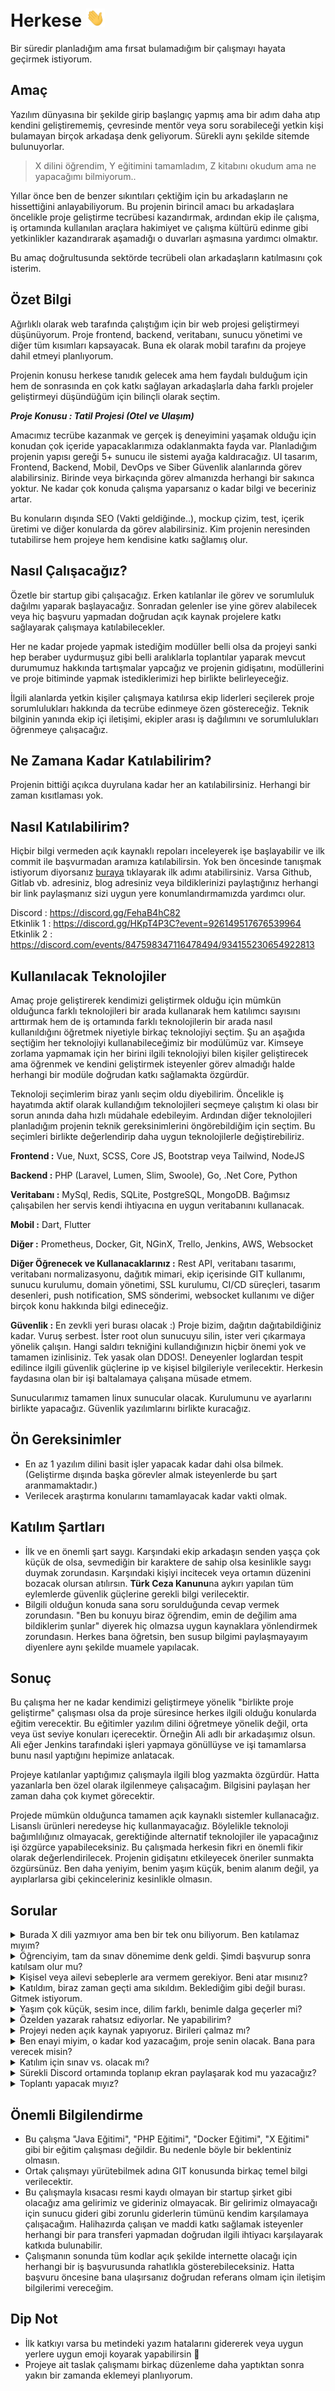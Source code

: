 # Herkese <img src="hi.gif" width="30px">

Bir süredir planladığım ama fırsat bulamadığım bir çalışmayı hayata geçirmek istiyorum. 


## Amaç

Yazılım dünyasına bir şekilde girip başlangıç yapmış ama bir adım daha atıp kendini geliştirememiş, çevresinde mentör veya soru sorabileceği yetkin kişi bulamayan birçok arkadaşa denk geliyorum. Sürekli aynı şekilde sitemde bulunuyorlar. 
    
> X dilini öğrendim, Y eğitimini tamamladım, Z kitabını okudum ama ne yapacağımı bilmiyorum..

Yıllar önce ben de benzer sıkıntıları çektiğim için bu arkadaşların ne hissettiğini anlayabiliyorum. Bu projenin birincil amacı bu arkadaşlara öncelikle proje geliştirme tecrübesi kazandırmak, ardından ekip ile çalışma, iş ortamında kullanılan araçlara hakimiyet ve çalışma kültürü edinme gibi yetkinlikler kazandırarak aşamadığı o duvarları aşmasına yardımcı olmaktır. 

Bu amaç doğrultusunda sektörde tecrübeli olan arkadaşların katılmasını çok isterim.


## Özet Bilgi

Ağırlıklı olarak web tarafında çalıştığım için bir web projesi geliştirmeyi düşünüyorum. Proje frontend, backend, veritabanı, sunucu yönetimi ve diğer tüm kısımları kapsayacak. Buna ek olarak mobil tarafını da projeye dahil etmeyi planlıyorum.

Projenin konusu herkese tanıdık gelecek ama hem faydalı bulduğum için hem de sonrasında en çok katkı sağlayan arkadaşlarla daha farklı projeler geliştirmeyi düşündüğüm için bilinçli olarak seçtim. 

***Proje Konusu : Tatil Projesi (Otel ve Ulaşım)***

Amacımız tecrübe kazanmak ve gerçek iş deneyimini yaşamak olduğu için konudan çok içeride yapacaklarımıza odaklanmakta fayda var. Planladığım projenin yapısı gereği 5+ sunucu ile sistemi ayağa kaldıracağız. UI tasarım, Frontend, Backend, Mobil, DevOps ve Siber Güvenlik alanlarında görev alabilirsiniz. Birinde veya birkaçında görev almanızda herhangi bir sakınca yoktur. Ne kadar çok konuda çalışma yaparsanız o kadar bilgi ve beceriniz artar.

Bu konuların dışında SEO (Vakti geldiğinde..), mockup çizim, test, içerik üretimi ve diğer konularda da görev alabilirsiniz. Kim projenin neresinden tutabilirse hem projeye hem kendisine katkı sağlamış olur. 


## Nasıl Çalışacağız?

Özetle bir startup gibi çalışacağız. Erken katılanlar ile görev ve sorumluluk dağılmı yaparak başlayacağız. Sonradan gelenler ise yine görev alabilecek veya hiç başvuru yapmadan doğrudan açık kaynak projelere katkı sağlayarak çalışmaya katılabilecekler.

Her ne kadar projede yapmak istediğim modüller belli olsa da projeyi sanki hep beraber uydurmuşuz gibi belli aralıklarla toplantılar yaparak mevcut durumumuz hakkında tartışmalar yapcağız ve projenin gidişatını, modüllerini ve proje bitiminde yapmak istediklerimizi hep birlikte belirleyeceğiz.

İlgili alanlarda yetkin kişiler çalışmaya katılırsa ekip liderleri seçilerek proje sorumlulukları hakkında da tecrübe edinmeye özen göstereceğiz. Teknik bilginin yanında ekip içi iletişimi, ekipler arası iş  dağılımını ve sorumlulukları öğrenmeye çalışacağız.


## Ne Zamana Kadar Katılabilirim?

Projenin bittiği açıkca duyrulana kadar her an katılabilirsiniz. Herhangi bir zaman kısıtlaması yok.


## Nasıl Katılabilirim?

Hiçbir bilgi vermeden açık kaynaklı repoları inceleyerek işe başlayabilir ve ilk commit ile başvurmadan aramıza katılabilirsin. Yok ben öncesinde tanışmak istiyorum diyorsanız [buraya](https://www.sakirmehmetoglu.com.tr/iletisim) tıklayarak ilk adımı atabilirsiniz. Varsa Github, Gitlab vb. adresiniz, blog adresiniz veya bildiklerinizi paylaştığınız herhangi bir link paylaşmanız sizi uygun yere konumlandırmamızda yardımcı olur.

Discord : https://discord.gg/FehaB4hC82 <br />
Etkinlik 1 : https://discord.gg/HKpT4P3C?event=926149517676539964 <br />
Etkinlik 2 : https://discord.com/events/847598347116478494/934155230654922813

## Kullanılacak Teknolojiler

Amaç proje geliştirerek kendimizi geliştirmek olduğu için mümkün olduğunca farklı teknolojileri bir arada kullanarak hem katılımcı sayısını arttırmak hem de iş ortamında farklı teknolojilerin bir arada nasıl kullanıldığını öğretmek niyetiyle birkaç teknolojiyi seçtim. Şu an aşağıda seçtiğim her teknolojiyi kullanabileceğimiz bir modülümüz var. Kimseye zorlama yapmamak için her birini ilgili teknolojiyi bilen kişiler geliştirecek ama öğrenmek ve kendini geliştirmek isteyenler görev almadığı halde herhangi bir modüle doğrudan katkı sağlamakta özgürdür.

Teknoloji seçimlerim biraz yanlı seçim oldu diyebilirim. Öncelikle iş hayatımda aktif olarak kullandığım teknolojileri seçmeye çalıştım ki olası bir sorun anında daha hızlı müdahale edebileyim. Ardından diğer teknolojileri planladığım projenin teknik gereksinimlerini öngörebildiğim için seçtim. Bu seçimleri birlikte değerlendirip daha uygun teknolojilerle değiştirebiliriz.

**Frontend :** Vue, Nuxt, SCSS, Core JS, Bootstrap veya Tailwind, NodeJS

**Backend :** PHP (Laravel, Lumen, Slim, Swoole), Go, .Net Core, Python

**Veritabanı :** MySql, Redis, SQLite, PostgreSQL, MongoDB. Bağımsız çalışabilen her servis kendi ihtiyacına en uygun veritabanını kullanacak.

**Mobil :** Dart, Flutter

**Diğer :** Prometheus, Docker, Git, NGinX, Trello, Jenkins, AWS, Websocket

**Diğer Öğrenecek ve Kullanacaklarınız :** Rest API, veritabanı tasarımı, veritabanı normalizasyonu, dağıtık mimari, ekip içerisinde GIT kullanımı, sunucu kurulumu, domain yönetimi, SSL kurulumu, CI/CD süreçleri, tasarım desenleri, push notification, SMS sönderimi, websocket kullanımı ve diğer birçok konu hakkında bilgi edineceğiz.

**Güvenlik :** En zevkli yeri burası olacak :) Proje bizim, dağıtın dağıtabildiğiniz kadar. Vuruş serbest. İster root olun sunucuyu silin, ister veri çıkarmaya yönelik çalışın. Hangi saldırı tekniğini kullandığınızın hiçbir önemi yok ve tamamen izinlisiniz. Tek yasak olan DDOS!. Deneyenler loglardan tespit edilince ilgili güvenlik güçlerine ip ve kişisel bilgileriyle verilecektir. Herkesin faydasına olan bir işi baltalamaya çalışana müsade etmem. 

Sunucularımız tamamen linux sunucular olacak. Kurulumunu ve ayarlarını birlikte yapacağız. Güvenlik yazılımlarını birlikte kuracağız.


## Ön Gereksinimler

- En az 1 yazılım dilini basit işler yapacak kadar dahi olsa bilmek. (Geliştirme dışında başka görevler almak isteyenlerde bu şart aranmamaktadır.)
- Verilecek araştırma konularını tamamlayacak kadar vakti olmak.


## Katılım Şartları

- İlk ve en önemli şart saygı. Karşındaki ekip arkadaşın senden yaşça çok küçük de olsa, sevmediğin bir karaktere de sahip olsa kesinlikle saygı duymak zorundasın. Karşındaki kişiyi incitecek veya ortamın düzenini bozacak olursan atılırsın. **Türk Ceza Kanunu**na aykırı yapılan tüm eylemlerde güvenlik güçlerine gerekli bilgi verilecektir.
- Bilgili olduğun konuda sana soru sorulduğunda cevap vermek zorundasın. "Ben bu konuyu biraz öğrendim, emin de değilim ama bildiklerim şunlar" diyerek hiç olmazsa uygun kaynaklara yönlendirmek zorundasın. Herkes bana öğretsin, ben susup bilgimi paylaşmayayım diyenlere aynı şekilde muamele yapılacak.


## Sonuç

Bu çalışma her ne kadar kendimizi geliştirmeye yönelik "birlikte proje geliştirme" çalışması olsa da proje süresince herkes ilgili olduğu konularda eğitim verecektir. Bu eğitimler yazılım dilini öğretmeye yönelik değil, orta veya üst seviye konuları içerecektir. Örneğin Ali adlı bir arkadaşımız olsun. Ali eğer Jenkins tarafındaki işleri yapmaya gönüllüyse ve işi tamamlarsa bunu nasıl yaptığını hepimize anlatacak.

Projeye katılanlar yaptığımız çalışmayla ilgili blog yazmakta özgürdür. Hatta yazanlarla ben özel olarak ilgilenmeye çalışacağım. Bilgisini paylaşan her zaman daha çok kıymet görecektir.

Projede mümkün olduğunca tamamen açık kaynaklı sistemler kullanacağız. Lisanslı ürünleri neredeyse hiç kullanmayacağız. Böylelikle teknoloji bağımlılığınız olmayacak, gerektiğinde alternatif teknolojiler ile yapacağınız işi özgürce yapabileceksiniz. Bu çalışmada herkesin fikri en önemli fikir olarak değerlendirilecek. Projenin gidişatını etkileyecek öneriler sunmakta özgürsünüz. Ben daha yeniyim, benim yaşım küçük, benim alanım değil, ya ayıplarlarsa gibi çekinceleriniz kesinlikle olmasın.


## Sorular

<details>
  <summary>Burada X dili yazmıyor ama ben bir tek onu biliyorum. Ben katılamaz mıyım?</summary>

Katılabilirsin. Mutlaka senin de yapabileceğin bir modül/iş çıkar. Eğer gerçekten senin bilgin çerçevesinde yapılabilecek bir iş yoksa sen yine de aramızda ol. X diliyle geliştirme yaparken kullanabileceğin diğer yan teknolojileri öğrenerek kendine fayda sağla. Katılmaktan çekinme.

</details>
<details>
  <summary>Öğrenciyim, tam da sınav dönemime denk geldi. Şimdi başvurup sonra katılsam olur mu?</summary>

Evet. Önce bir başvur tanışalım, bilgi alışverişinde bulunalım. Sonra istediğin zaman katkı sağlamaya başlarsın.

</details>
<details>
  <summary>Kişisel veya ailevi sebeplerle ara vermem gerekiyor. Beni atar mısınız?</summary>

Hayır. Gelmek de girmek de serbest. Yeter ki uygun bir dille gönül kırmadan anlaşarak ayrılalım.

</details>
<details>
  <summary>Katıldım, biraz zaman geçti ama sıkıldım. Beklediğim gibi değil burası. Gitmek istiyorum.</summary>

Yolun açık olsun. Daha güzel bir yer bulursan bize de haber ver bari biz de bir şeyler öğrenelim :)

</details>
<details>
  <summary>Yaşım çok küçük, sesim ince, dilim farklı, benimle dalga geçerler mi?</summary>

Cesareti olan denesin, anında gereken yapılır. Değerli olan sensin. Korkma katıl.

</details>
<details>
  <summary>Özelden yazarak rahatsız ediyorlar. Ne yapabilirim?</summary>

Ekran görüntülerini, sana gönderilen dosyaları, sesleri mutlaka sakla ve bana gönder. Ben de ilgili güvenlik birimlerine tüm özel bilgileriyle şikayette bulunayım. TCK boşuna yazılmadı.

</details>
<details>
  <summary>Projeyi neden açık kaynak yapıyoruz. Birileri çalmaz mı?</summary>

Burada birincil amaç ortak fayda ile gelişimimize katkı sağlamak. Çalan çalsın, kimin umrunda. Bırakın orasını ben düşüneyim.

</details>
<details>
  <summary>Ben enayi miyim, o kadar kod yazacağım, proje senin olacak. Bana para verecek misin?</summary>

Hayır. Lütfen sen katılma. Hatta iban ver para gönderelim de bizi rahatsız etme.

</details>
<details>
  <summary>Katılım için sınav vs. olacak mı?</summary>

Evet ama hayır :) Sadece sohbet edip neler bildiğini soracağım ki senin yapabileceğin en uygun işleri sana yönlendireyim. Hatta sen bana daha çok soru sor ki aklında aydınlanmamış yer kalmasın.

</details>
<details>
  <summary>Sürekli Discord ortamında toplanıp ekran paylaşarak kod mu yazacağız?</summary>

Hayır. İsteyen istediği zaman istediği kodu yazabilir. Bir iş listesi oluşturacağız ve işleri bitirdikçe GIT kullanarak yaptıklarımızı bir arada toplayacağız. İsteyen istediği zaman ekranını paylaşarak kod yazabilir. İsteyen Youtube veya Twitch yayını yapabilir. Herhangi bir engel veya kısıtlama yok.

</details>
<details>
  <summary>Toplantı yapacak mıyız?</summary>

Evet. Toplantılar konularına göre uygun zamanlarda ortak planlama sonucu belirlenecek. Her gün konuşsak dahi belirli aralıklarla sadece projenin gidişatına yönelik konuları konuşmak için özel toplantı yapacağız. Kararları mümkün olduğunca ortak almaya çalışacağız.

</details>


## Önemli Bilgilendirme

- Bu çalışma "Java Eğitimi", "PHP Eğitimi", "Docker Eğitimi", "X Eğitimi" gibi bir eğitim çalışması değildir. Bu nedenle böyle bir beklentiniz olmasın.
- Ortak çalışmayı yürütebilmek adına GIT konusunda birkaç temel bilgi verilecektir. 
- Bu çalışmayla kısacası resmi kaydı olmayan bir startup şirket gibi olacağız ama gelirimiz ve gideriniz olmayacak. Bir gelirimiz olmayacağı için sunucu gideri gibi zorunlu giderlerin tümünü kendim karşılamaya çalışacağım. Halihazırda çalışan ve maddi katkı sağlamak isteyenler herhangi bir para transferi yapmadan doğrudan ilgili ihtiyacı karşılayarak katkıda bulunabilir.
- Çalışmanın sonunda tüm kodlar açık şekilde internette olacağı için herhangi bir iş başvurusunda rahatlıkla gösterebileceksiniz. Hatta başvuru öncesine bana ulaşırsanız doğrudan referans olmam için iletişim bilgilerimi vereceğim.

## Dip Not

- İlk katkıyı varsa bu metindeki yazım hatalarını gidererek veya uygun yerlere uygun emoji koyarak yapabilirsin 🥰
- Projeye ait taslak çalışmamı birkaç düzenleme daha yaptıktan sonra yakın bir zamanda eklemeyi planlıyorum.
